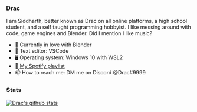 ### Drac

I am Siddharth, better known as Drac on all online platforms, a high school student, and a self taught programming hobbyist. I like messing around with code, game engines and Blender. Did I mention I like music?

- 🌱 Currently in love with Blender
- 📔 Text editor: VSCode
- 🖥️ Operating system: Windows 10 with WSL2 
- 🎵 [My Spotify playlist](https://open.spotify.com/playlist/16c8EwGMSEp9NSRW8uZOSL?si=41c4699d34754baa)
- 📫 How to reach me: DM me on Discord @Drac#9999

### Stats

[![Drac's github stats](https://github-readme-stats.vercel.app/api?username=DracTheDino&theme=radical)](https://github.com/anuraghazra/github-readme-stats)
